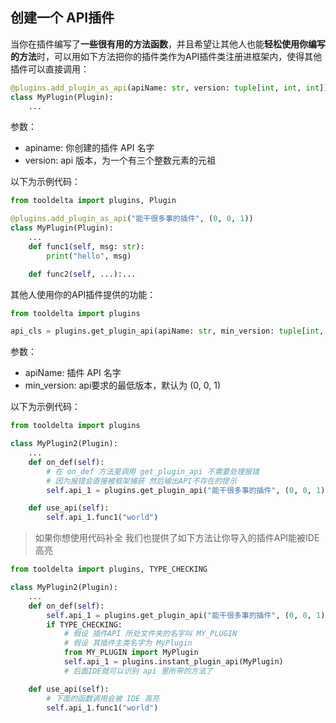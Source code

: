 ## 创建一个 API插件

当你在插件编写了**一些很有用的方法函数**，并且希望让其他人也能**轻松使用你编写的方法**时，可以用如下方法把你的插件类作为API插件类注册进框架内，使得其他插件可以直接调用：

```python
@plugins.add_plugin_as_api(apiName: str, version: tuple[int, int, int])
class MyPlugin(Plugin):
    ...
```
参数：
- apiname: 你创建的插件 API 名字
- version: api 版本，为一个有三个整数元素的元祖

以下为示例代码：
```python
from tooldelta import plugins, Plugin

@plugins.add_plugin_as_api("能干很多事的插件", (0, 0, 1))
class MyPlugin(Plugin):
    ...
    def func1(self, msg: str):
        print("hello", msg)

    def func2(self, ...):...
```

其他人使用你的API插件提供的功能：

```python
from tooldelta import plugins

api_cls = plugins.get_plugin_api(apiName: str, min_version: tuple[int, int, int])
```
参数：
- apiName: 插件 API 名字
- min_version: api要求的最低版本，默认为 (0, 0, 1)

以下为示例代码：
```python
from tooldelta import plugins

class MyPlugin2(Plugin):
    ...
    def on_def(self):
        # 在 on_def 方法里调用 get_plugin_api 不需要处理报错
        # 因为报错会直接被框架捕获 然后输出API不存在的提示
        self.api_1 = plugins.get_plugin_api("能干很多事的插件", (0, 0, 1))

    def use_api(self):
        self.api_1.func1("world")
```

> 如果你想使用代码补全
> 我们也提供了如下方法让你导入的插件API能被IDE高亮
```python
from tooldelta import plugins, TYPE_CHECKING

class MyPlugin2(Plugin):
    ...
    def on_def(self):
        self.api_1 = plugins.get_plugin_api("能干很多事的插件", (0, 0, 1))
        if TYPE_CHECKING:
            # 假设 插件API 所处文件夹的名字叫 MY_PLUGIN
            # 假设 其插件主类名字为 MyPlugin
            from MY_PLUGIN import MyPlugin
            self.api_1 = plugins.instant_plugin_api(MyPlugin)
            # 后面IDE就可以识别 api 里所带的方法了

    def use_api(self):
        # 下面的函数调用会被 IDE 高亮
        self.api_1.func1("world")

```
